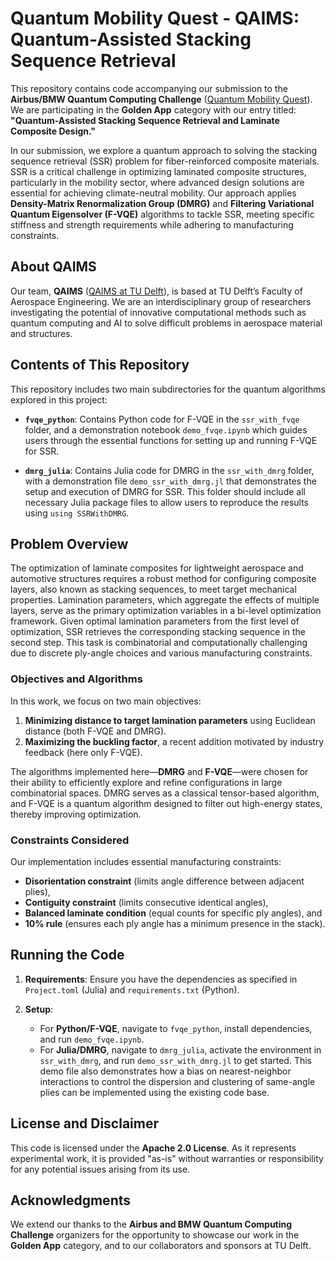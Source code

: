 # Quantum Mobility Quest - QAIMS: Quantum-Assisted Stacking Sequence Retrieval

This repository contains code accompanying our submission to the **Airbus/BMW Quantum Computing Challenge** ([Quantum Mobility Quest](https://qcc.thequantuminsider.com/)). We are participating in the **Golden App** category with our entry titled: **"Quantum-Assisted Stacking Sequence Retrieval and Laminate Composite Design."**

In our submission, we explore a quantum approach to solving the stacking sequence retrieval (SSR) problem for fiber-reinforced composite materials. SSR is a critical challenge in optimizing laminated composite structures, particularly in the mobility sector, where advanced design solutions are essential for achieving climate-neutral mobility. Our approach applies **Density-Matrix Renormalization Group (DMRG)** and **Filtering Variational Quantum Eigensolver (F-VQE)** algorithms to tackle SSR, meeting specific stiffness and strength requirements while adhering to manufacturing constraints.

## About QAIMS

Our team, **QAIMS** ([QAIMS at TU Delft](https://www.tudelft.nl/lr/qaims)), is based at TU Delft’s Faculty of Aerospace Engineering. We are an interdisciplinary group of researchers investigating the potential of innovative computational methods such as quantum computing and AI to solve
difficult problems in aerospace material and structures.

## Contents of This Repository

This repository includes two main subdirectories for the quantum algorithms explored in this project:

- **`fvqe_python`**: Contains Python code for F-VQE in the `ssr_with_fvqe` folder, and a demonstration notebook `demo_fvqe.ipynb` which guides users through the essential functions for setting up and running F-VQE for SSR.

- **`dmrg_julia`**: Contains Julia code for DMRG in the `ssr_with_dmrg` folder, with a demonstration file `demo_ssr_with_dmrg.jl` that demonstrates the setup and execution of DMRG for SSR. This folder should include all necessary Julia package files to allow users to reproduce the results using `using SSRWithDMRG`.

## Problem Overview

The optimization of laminate composites for lightweight aerospace and automotive structures requires a robust method for configuring composite layers, also known as stacking sequences, to meet target mechanical properties. Lamination parameters, which aggregate the effects of multiple layers, serve as the primary optimization variables in a bi-level optimization framework. Given optimal lamination parameters from the first level of optimization, SSR retrieves the corresponding stacking sequence in the second step. This task is combinatorial and computationally challenging due to discrete ply-angle choices and various manufacturing constraints.

### Objectives and Algorithms

In this work, we focus on two main objectives:
1. **Minimizing distance to target lamination parameters** using Euclidean distance (both F-VQE and DMRG).
2. **Maximizing the buckling factor**, a recent addition motivated by industry feedback (here only F-VQE).

The algorithms implemented here—**DMRG** and **F-VQE**—were chosen for their ability to efficiently explore and refine configurations in large combinatorial spaces. DMRG serves as a classical tensor-based algorithm, and F-VQE is a quantum algorithm designed to filter out high-energy states, thereby improving optimization.

### Constraints Considered

Our implementation includes essential manufacturing constraints:
- **Disorientation constraint** (limits angle difference between adjacent plies),
- **Contiguity constraint** (limits consecutive identical angles),
- **Balanced laminate condition** (equal counts for specific ply angles), and
- **10% rule** (ensures each ply angle has a minimum presence in the stack).

## Running the Code

1. **Requirements**: Ensure you have the dependencies as specified in `Project.toml` (Julia) and `requirements.txt` (Python).

2. **Setup**:
   - For **Python/F-VQE**, navigate to `fvqe_python`, install dependencies, and run `demo_fvqe.ipynb`.
   - For **Julia/DMRG**, navigate to `dmrg_julia`, activate the environment in `ssr_with_dmrg`, and run `demo_ssr_with_dmrg.jl` to get started. This demo file also demonstrates how a bias on nearest-neighbor interactions to
   control the dispersion and clustering of same-angle plies can be implemented
   using the existing code base.

## License and Disclaimer

This code is licensed under the **Apache 2.0 License**. As it represents experimental work, it is provided "as-is" without warranties or responsibility for any potential issues arising from its use.

## Acknowledgments

We extend our thanks to the **Airbus and BMW Quantum Computing Challenge** organizers for the opportunity to showcase our work in the **Golden App** category, and to our collaborators and sponsors at TU Delft.